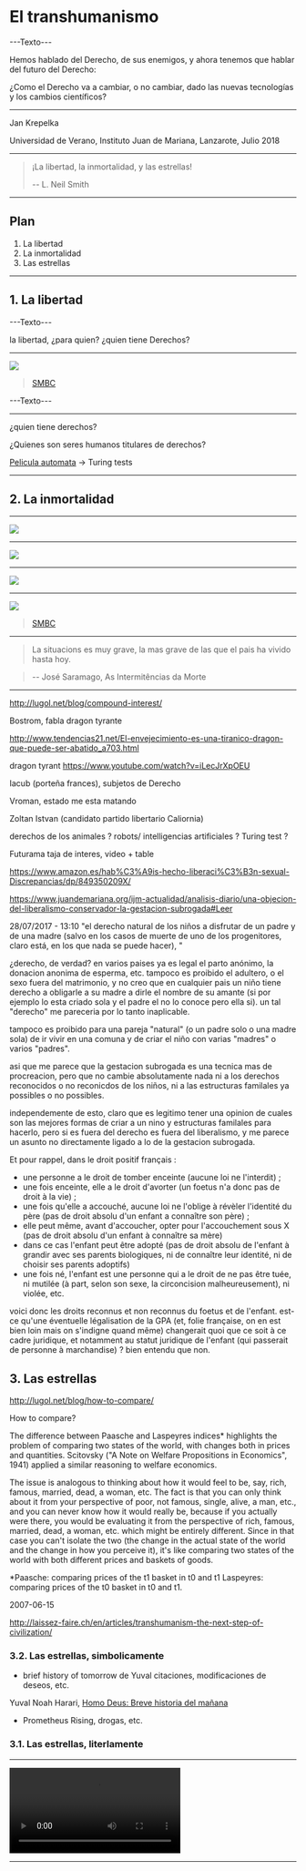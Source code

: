 El transhumanismo
===

---Texto---

Hemos hablado del Derecho, de sus enemigos, y ahora tenemos que hablar del futuro del Derecho:

¿Como el Derecho va a cambiar, o no cambiar, dado las nuevas tecnologías y los cambios científicos?

---

Jan Krepelka

Universidad de Verano, Instituto Juan de Mariana, Lanzarote, Julio 2018

---

> ¡La libertad, la inmortalidad, y las estrellas!
>
> -- L. Neil Smith

---

## Plan

1. La libertad
2. La inmortalidad
3. Las estrellas

---

## 1.  La libertad


---Texto---

la libertad, ¿para quien? ¿quien tiene Derechos?

---

![](media/do-unto-others.png)

> [SMBC](http://www.smbc-comics.com/?id=3443)

---Texto---

---
¿quien tiene derechos?

¿Quienes son seres humanos titulares de derechos?

[Pelicula automata](http://www.imdb.com/title/tt1971325/) -> Turing tests

---


## 2. La inmortalidad

---

![](media/do-you-fear-death-1.png)

---

![](media/do-you-fear-death-2.png)

---

![](media/do-you-fear-death-3.png)

---

![](media/do-you-fear-death-4.png)

> [SMBC](https://thenib.com/do-you-fear-death-76fb193deec5)

---

> La situacions es muy grave, la mas grave de las que el pais ha vivido hasta hoy.

> -- José Saramago, As Intermitências da Morte

---


http://lugol.net/blog/compound-interest/


Bostrom, fabla dragon tyrante


http://www.tendencias21.net/El-envejecimiento-es-una-tiranico-dragon-que-puede-ser-abatido_a703.html

dragon tyrant
https://www.youtube.com/watch?v=iLecJrXpOEU

Iacub (porteña frances), subjetos de Derecho

Vroman, estado me esta matando

Zoltan Istvan (candidato partido libertario Caliornia)


derechos de los animales ? robots/ intelligencias artificiales ? Turing test ?

Futurama taja de interes, video + table



https://www.amazon.es/hab%C3%A9is-hecho-liberaci%C3%B3n-sexual-Discrepancias/dp/849350209X/


https://www.juandemariana.org/ijm-actualidad/analisis-diario/una-objecion-del-liberalismo-conservador-la-gestacion-subrogada#Leer


28/07/2017 - 13:10
"el derecho natural de los niños a disfrutar de un padre y de una madre (salvo en los casos de muerte de uno de los progenitores, claro está, en los que nada se puede hacer), "

¿derecho, de verdad? en varios paises ya es legal el parto anónimo, la donacion anonima de esperma, etc. tampoco es proibido el adultero, o el sexo fuera del matrimonio, y no creo que en cualquier pais un niño tiene derecho a obligarle a su madre a dirle el nombre de su amante (si por ejemplo lo esta criado sola y el padre el no lo conoce pero ella si). un tal "derecho" me pareceria por lo tanto inaplicable.

tampoco es proibido para una pareja "natural" (o un padre solo o una madre sola) de ir vivir en una comuna y de criar el niño con varias "madres" o varios "padres".

asi que me parece que la gestacion subrogada es una tecnica mas de procreacion, pero que no cambie absolutamente nada ni a los derechos reconocidos o no reconicdos de los niños, ni a las estructuras familales ya possibles o no possibles.

independemente de esto, claro que es legitimo tener una opinion de cuales son las mejores formas de criar a un nino y estructuras familales para hacerlo, pero si es fuera del derecho es fuera del liberalismo, y me parece un asunto no directamente ligado a lo de la gestacion subrogada.

Et pour rappel, dans le droit positif français :

- une personne a le droit de tomber enceinte (aucune loi ne l'interdit) ;
- une fois enceinte, elle a le droit d'avorter (un foetus n'a donc pas de droit à la vie) ;
- une fois qu'elle a accouché, aucune loi ne l'oblige à révèler l'identité du père (pas de droit absolu d'un enfant a connaître son père) ;
- elle peut même, avant d'accoucher, opter pour l'accouchement sous X (pas de droit absolu d'un enfant à connaître sa mère)
- dans ce cas l'enfant peut être adopté (pas de droit absolu de l'enfant à grandir avec ses parents biologiques, ni de connaître leur identité, ni de choisir ses parents adoptifs)
- une fois né, l'enfant est une personne qui a le droit de ne pas être tuée, ni mutilée (à part, selon son sexe, la circoncision malheureusement), ni violée, etc.

voici donc les droits reconnus et non reconnus du foetus et de l'enfant. est-ce qu'une éventuelle légalisation de la GPA (et, folie française, on en est bien loin mais on s'indigne quand même) changerait quoi que ce soit à ce cadre juridique, et notamment au statut juridique de l'enfant (qui passerait de personne à marchandise) ? bien entendu que non.

## 3. Las estrellas

http://lugol.net/blog/how-to-compare/

How to compare?

The difference between Paasche and Laspeyres indices* highlights the problem of comparing two states of the world, with changes both in prices and quantities. Scitovsky ("A Note on Welfare Propositions in Economics", 1941) applied a similar reasoning to welfare economics.

The issue is analogous to thinking about how it would feel to be, say, rich, famous, married, dead, a woman, etc. The fact is that you can only think about it from your perspective of poor, not famous, single, alive, a man, etc., and you can never know how it would really be, because if you actually were there, you would be evaluating it from the perspective of rich, famous, married, dead, a woman, etc. which might be entirely different. Since in that case you can't isolate the two (the change in the actual state of the world and the change in how you perceive it), it's like comparing two states of the world with both different prices and baskets of goods.

*Paasche: comparing prices of the t1 basket in t0 and t1
Laspeyres: comparing prices of the t0 basket in t0 and t1.

2007-06-15

http://laissez-faire.ch/en/articles/transhumanism-the-next-step-of-civilization/



### 3.2. Las estrellas, simbolicamente

+ brief history of tomorrow de Yuval citaciones, modificaciones de deseos, etc.

Yuval Noah Harari, [Homo Deus: Breve historia del mañana](https://www.amazon.es/Homo-Deus-Breve-historia-mañana-ebook/dp/B01JQ6YNRE/)

+ Prometheus Rising, drogas, etc.

### 3.1. Las estrellas, literlamente

---

<video data-autoplay src="media/wanderers.mp4"></video>

---
